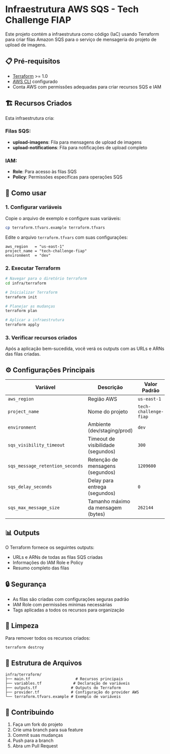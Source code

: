 # Infraestrutura AWS SQS - Tech Challenge FIAP

Este projeto contém a infraestrutura como código (IaC) usando Terraform para criar filas Amazon SQS para o serviço de mensageria do projeto de upload de imagens.

## 📋 Pré-requisitos

- [Terraform](https://www.terraform.io/downloads.html) >= 1.0
- [AWS CLI](https://aws.amazon.com/cli/) configurado
- Conta AWS com permissões adequadas para criar recursos SQS e IAM

## 🏗️ Recursos Criados

Esta infraestrutura cria:

### Filas SQS:
- **upload-imagens**: Fila para mensagens de upload de imagens
- **upload-notifications**: Fila para notificações de upload completo

### IAM:
- **Role**: Para acesso às filas SQS
- **Policy**: Permissões específicas para operações SQS

## 🚀 Como usar

### 1. Configurar variáveis

Copie o arquivo de exemplo e configure suas variáveis:

```bash
cp terraform.tfvars.example terraform.tfvars
```

Edite o arquivo `terraform.tfvars` com suas configurações:

```hcl
aws_region   = "us-east-1"
project_name = "tech-challenge-fiap"
environment  = "dev"
```

### 2. Executar Terraform

```bash
# Navegar para o diretório terraform
cd infra/terraform

# Inicializar Terraform
terraform init

# Planejar as mudanças
terraform plan

# Aplicar a infraestrutura
terraform apply
```

### 3. Verificar recursos criados

Após a aplicação bem-sucedida, você verá os outputs com as URLs e ARNs das filas criadas.

## ⚙️ Configurações Principais

| Variável | Descrição | Valor Padrão |
|----------|-----------|--------------|
| `aws_region` | Região AWS | `us-east-1` |
| `project_name` | Nome do projeto | `tech-challenge-fiap` |
| `environment` | Ambiente (dev/staging/prod) | `dev` |
| `sqs_visibility_timeout` | Timeout de visibilidade (segundos) | `300` |
| `sqs_message_retention_seconds` | Retenção de mensagens (segundos) | `1209600` |
| `sqs_delay_seconds` | Delay para entrega (segundos) | `0` |
| `sqs_max_message_size` | Tamanho máximo da mensagem (bytes) | `262144` |

## 📊 Outputs

O Terraform fornece os seguintes outputs:

- URLs e ARNs de todas as filas SQS criadas
- Informações do IAM Role e Policy
- Resumo completo das filas

## 🔒 Segurança

- As filas são criadas com configurações seguras padrão
- IAM Role com permissões mínimas necessárias
- Tags aplicadas a todos os recursos para organização

## 🧹 Limpeza

Para remover todos os recursos criados:

```bash
terraform destroy
```

## 📝 Estrutura de Arquivos

```
infra/terraform/
├── main.tf                    # Recursos principais
├── variables.tf              # Declaração de variáveis
├── outputs.tf               # Outputs do Terraform
├── provider.tf              # Configuração do provider AWS
└── terraform.tfvars.example # Exemplo de variáveis
```

## 🤝 Contribuindo

1. Faça um fork do projeto
2. Crie uma branch para sua feature
3. Commit suas mudanças
4. Push para a branch
5. Abra um Pull Request


